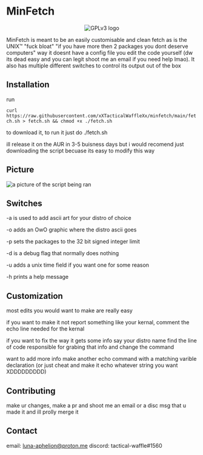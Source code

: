 # MinFetch

<center> <img src="https://www.gnu.org/graphics/gplv3-with-text-136x68.png" alt="GPLv3 logo"></center>

MinFetch is meant to be an easily customisable and clean fetch
as is the UNIX™ "fuck bloat" "if you have more then 2 packages
you dont deserve computers" way it doesnt have a config file
you edit the code yourself (dw its dead easy and you can legit
shoot me an email if you need help lmao). It also has multiple
different switches to control its output out of the box

## Installation

run

```curl https://raw.githubusercontent.com/xXTacticalWaffleXx/minfetch/main/fetch.sh > fetch.sh && chmod +x ./fetch.sh```

to download it, to run it just do ./fetch.sh

ill release it on the AUR in 3-5 buisness days but i would recomend just downloading the script becuase its easy to modify this way

## Picture

<img src="https://cdn.discordapp.com/attachments/799848965905842197/1010810791726940190/unknown.png" alt="a picture of the script being ran">

## Switches

-a is used to add ascii art for your distro of choice

-o adds an OwO graphic where the distro ascii goes

-p sets the packages to the 32 bit signed integer limit

-d is a debug flag that normally does nothing

-u adds a unix time field if you want one for some reason

-h prints a help message

## Customization

most edits you would want to make are really easy

if you want to make it not report something like your kernal,
comment the echo line needed for the kernal

if you want to fix the way it gets some info say your distro name
find the line of code responsible for grabing that info and
change the command

want to add more info
make another echo command with a matching varible declaration
(or just cheat and make it echo whatever string you want
XDDDDDDDDD)

## Contributing
make ur changes, make a pr and shoot me an email or a disc msg that u made it and ill prolly merge it

## Contact

email: luna-aphelion@proton.me
discord: tactical-waffle#1560
